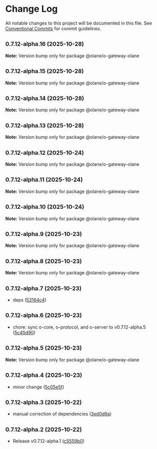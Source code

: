 # Change Log

All notable changes to this project will be documented in this file.
See [Conventional Commits](https://conventionalcommits.org) for commit guidelines.

## <small>0.7.12-alpha.16 (2025-10-28)</small>

**Note:** Version bump only for package @olane/o-gateway-olane

## <small>0.7.12-alpha.15 (2025-10-28)</small>

**Note:** Version bump only for package @olane/o-gateway-olane

## <small>0.7.12-alpha.14 (2025-10-28)</small>

**Note:** Version bump only for package @olane/o-gateway-olane

## <small>0.7.12-alpha.13 (2025-10-28)</small>

**Note:** Version bump only for package @olane/o-gateway-olane

## <small>0.7.12-alpha.12 (2025-10-24)</small>

**Note:** Version bump only for package @olane/o-gateway-olane

## <small>0.7.12-alpha.11 (2025-10-24)</small>

**Note:** Version bump only for package @olane/o-gateway-olane

## <small>0.7.12-alpha.10 (2025-10-24)</small>

**Note:** Version bump only for package @olane/o-gateway-olane

## <small>0.7.12-alpha.9 (2025-10-23)</small>

**Note:** Version bump only for package @olane/o-gateway-olane

## <small>0.7.12-alpha.8 (2025-10-23)</small>

**Note:** Version bump only for package @olane/o-gateway-olane

## <small>0.7.12-alpha.7 (2025-10-23)</small>

- deps ([53164c4](https://github.com/olane-labs/olane/commit/53164c4))

## <small>0.7.12-alpha.6 (2025-10-23)</small>

- chore: sync o-core, o-protocol, and o-server to v0.7.12-alpha.5 ([5c45d90](https://github.com/olane-labs/olane/commit/5c45d90))

## <small>0.7.12-alpha.5 (2025-10-23)</small>

**Note:** Version bump only for package @olane/o-gateway-olane

## <small>0.7.12-alpha.4 (2025-10-23)</small>

- minor change ([5c05e5f](https://github.com/olane-labs/olane/commit/5c05e5f))

## <small>0.7.12-alpha.3 (2025-10-22)</small>

- manual correction of dependencies ([3ed0d9a](https://github.com/olane-labs/olane/commit/3ed0d9a))

## <small>0.7.12-alpha.2 (2025-10-22)</small>

- Release v0.7.12-alpha.1 ([c5559b0](https://github.com/olane-labs/olane/commit/c5559b0))
